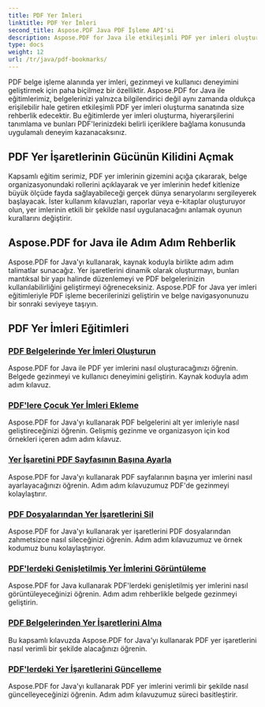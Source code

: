 ```yaml
---
title: PDF Yer İmleri
linktitle: PDF Yer İmleri
second_title: Aspose.PDF Java PDF İşleme API'si
description: Aspose.PDF for Java ile etkileşimli PDF yer imleri oluşturmayı öğrenin. Belgede gezinmeyi ve kullanıcı deneyimini geliştirin.
type: docs
weight: 12
url: /tr/java/pdf-bookmarks/
---
```


PDF belge işleme alanında yer imleri, gezinmeyi ve kullanıcı deneyimini geliştirmek için paha biçilmez bir özelliktir. Aspose.PDF for Java ile eğitimlerimiz, belgelerinizi yalnızca bilgilendirici değil aynı zamanda oldukça erişilebilir hale getiren etkileşimli PDF yer imleri oluşturma sanatında size rehberlik edecektir. Bu eğitimlerde yer imleri oluşturma, hiyerarşilerini tanımlama ve bunları PDF'lerinizdeki belirli içeriklere bağlama konusunda uygulamalı deneyim kazanacaksınız.

## PDF Yer İşaretlerinin Gücünün Kilidini Açmak

Kapsamlı eğitim serimiz, PDF yer imlerinin gizemini açığa çıkararak, belge organizasyonundaki rollerini açıklayarak ve yer imlerinin hedef kitlenize büyük ölçüde fayda sağlayabileceği gerçek dünya senaryolarını sergileyerek başlayacak. İster kullanım kılavuzları, raporlar veya e-kitaplar oluşturuyor olun, yer imlerinin etkili bir şekilde nasıl uygulanacağını anlamak oyunun kurallarını değiştirir.

## Aspose.PDF for Java ile Adım Adım Rehberlik

Aspose.PDF for Java'yı kullanarak, kaynak koduyla birlikte adım adım talimatlar sunacağız. Yer işaretlerini dinamik olarak oluşturmayı, bunları mantıksal bir yapı halinde düzenlemeyi ve PDF belgelerinizin kullanılabilirliğini geliştirmeyi öğreneceksiniz. Aspose.PDF for Java yer imleri eğitimleriyle PDF işleme becerilerinizi geliştirin ve belge navigasyonunuzu bir sonraki seviyeye taşıyın.
## PDF Yer İmleri Eğitimleri
### [PDF Belgelerinde Yer İmleri Oluşturun](./create-bookmarks-pdf-documents/)
Aspose.PDF for Java ile PDF yer imlerini nasıl oluşturacağınızı öğrenin. Belgede gezinmeyi ve kullanıcı deneyimini geliştirin. Kaynak koduyla adım adım kılavuz.
### [PDF'lere Çocuk Yer İmleri Ekleme](./add-child-bookmarks-pdfs/)
Aspose.PDF for Java'yı kullanarak PDF belgelerini alt yer imleriyle nasıl geliştireceğinizi öğrenin. Gelişmiş gezinme ve organizasyon için kod örnekleri içeren adım adım kılavuz.
### [Yer İşaretini PDF Sayfasının Başına Ayarla](./set-bookmark-start-pdf-page/)
Aspose.PDF for Java'yı kullanarak PDF sayfalarının başına yer imlerini nasıl ayarlayacağınızı öğrenin. Adım adım kılavuzumuz PDF'de gezinmeyi kolaylaştırır.
### [PDF Dosyalarından Yer İşaretlerini Sil](./delete-bookmarks-pdf-files/)
Aspose.PDF for Java'yı kullanarak yer işaretlerini PDF dosyalarından zahmetsizce nasıl sileceğinizi öğrenin. Adım adım kılavuzumuz ve örnek kodumuz bunu kolaylaştırıyor.
### [PDF'lerdeki Genişletilmiş Yer İmlerini Görüntüleme](./view-expanded-bookmarks-pdfs/)
Aspose.PDF for Java kullanarak PDF'lerdeki genişletilmiş yer imlerini nasıl görüntüleyeceğinizi öğrenin. Adım adım rehberlikle belgede gezinmeyi geliştirin.
### [PDF Belgelerinden Yer İşaretlerini Alma](./retrieve-bookmarks-pdf-documents/)
Bu kapsamlı kılavuzda Aspose.PDF for Java'yı kullanarak PDF yer işaretlerini nasıl verimli bir şekilde alacağınızı öğrenin.
### [PDF'lerdeki Yer İşaretlerini Güncelleme](./update-bookmarks-pdfs/)
Aspose.PDF for Java'yı kullanarak PDF yer imlerini verimli bir şekilde nasıl güncelleyeceğinizi öğrenin. Adım adım kılavuzumuz süreci basitleştirir.